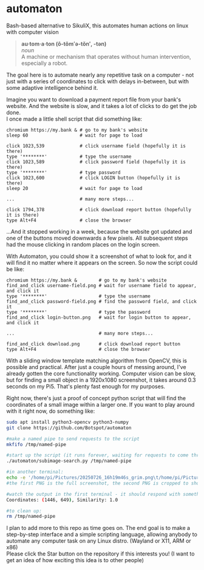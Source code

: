 # automaton
Bash-based alternative to SikuliX, this automates human actions on linux with computer vision

> **au·tom·a·ton  (ô-tŏmʻə-tŏn′, -tən)**  
> *noun*  
> A machine or mechanism that operates without human intervention, especially a robot.

The goal here is to automate nearly any repetitive task on a computer - not just with a series of coordinates to click with delays in-between, but with some adaptive intelligence behind it.  

Imagine you want to download a payment report file from your bank's website. And the website is slow, and it takes a lot of clicks to do get the job done.  
I once made a little shell script that did something like:
```
chromium https://my.bank & # go to my bank's website
sleep 60                   # wait for page to load

click 1023,539             # click username field (hopefully it is there)
type '********'            # type the username
click 1023,589             # click password field (hopefully it is there)
type '********'            # type password
click 1023,600             # click LOGIN button (hopefully it is there)
sleep 20                   # wait for page to load

...                        # many more steps...

click 1794,378             # click download report button (hopefully it is there)
type Alt+F4                # close the browser
```
...And it stopped working in a week, because the website got updated and one of the buttons moved downwards a few pixels.  All subsequent steps had the mouse clicking in random places on the login screen.  

With Automaton, you could show it a screenshot of what to look for, and it will find it no matter where it appears on the screen. So now the script could be like:
```
chromium https://my.bank &        # go to my bank's website
find_and_click username-field.png # wait for username field to appear, and click it
type '********'                   # type the username
find_and_click password-field.png # find the password field, and click it
type '********'                   # type the password
find_and_click login-button.png   # wait for login button to appear, and click it

...                               # many more steps...

find_and_click download.png       # click download report button
type Alt+F4                       # close the browser
```
With a sliding window template matching algorithm from OpenCV, this is possible and practical. After just a couple hours of messing around, I've already gotten the core functionality working. Computer vision can be slow, but for finding a small object in a 1920x1080 screenshot, it takes around 0.3 seconds on my Pi5. That's plenty fast enough for my purposes.

Right now, there's just a proof of concept python script that will find the coordinates of a small image within a larger one. If you want to play around with it right now, do something like:
```bash
sudo apt install python3-opencv python3-numpy
git clone https://github.com/Botspot/automaton

#make a named pipe to send requests to the script
mkfifo /tmp/named-pipe

#start up the script (it runs forever, waiting for requests to come through the named pipe)
./automaton/subimage-search.py /tmp/named-pipe

#in another terminal:
echo -e '/home/pi/Pictures/20250726_16h19m46s_grim.png\t/home/pi/Pictures/20250726_16h19m46s_grim-c.png' > /tmp/named-pipe
#the first PNG is the full screenshot, the second PNG is cropped to show the object of interest

#watch the output in the first terminal - it should respond with something like:
Coordinates: (1446, 649), Similarity: 1.0

#to clean up:
rm /tmp/named-pipe
```
I plan to add more to this repo as time goes on. The end goal is to make a step-by-step interface and a simple scripting language, allowing anybody to automate any computer task on any Linux distro. (Wayland or X11, ARM or x86)  
Please click the Star button on the repository if this interests you! (I want to get an idea of how exciting this idea is to other people)
